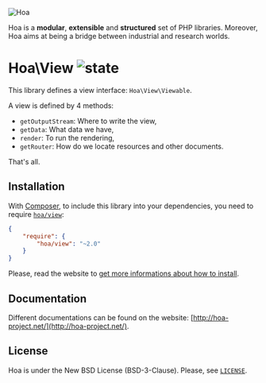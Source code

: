 ![Hoa](http://static.hoa-project.net/Image/Hoa_small.png)

Hoa is a **modular**, **extensible** and **structured** set of PHP libraries.
Moreover, Hoa aims at being a bridge between industrial and research worlds.

# Hoa\View ![state](http://central.hoa-project.net/State/View)

This library defines a view interface: `Hoa\View\Viewable`.

A view is defined by 4 methods:

  * `getOutputStream`: Where to write the view,
  * `getData`: What data we have,
  * `render`: To run the rendering,
  * `getRouter`: How do we locate resources and other documents.

That's all.

## Installation

With [Composer](http://getcomposer.org/), to include this library into your
dependencies, you need to require
[`hoa/view`](https://packagist.org/packages/hoa/view):

```json
{
    "require": {
        "hoa/view": "~2.0"
    }
}
```

Please, read the website to [get more informations about how to
install](http://hoa-project.net/Source.html).

## Documentation

Different documentations can be found on the website:
[http://hoa-project.net/](http://hoa-project.net/).

## License

Hoa is under the New BSD License (BSD-3-Clause). Please, see
[`LICENSE`](http://hoa-project.net/LICENSE).
